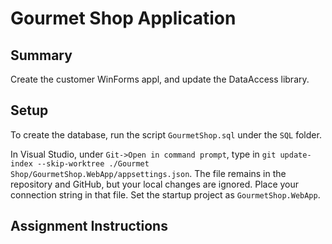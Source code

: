 # Gourmet Shop Application
## Summary
Create the customer WinForms appl, and update the DataAccess library. 

## Setup
To create the database, run the script `GourmetShop.sql` under the `SQL` folder. 

In Visual Studio, under `Git->Open in command prompt`, type in `git update-index --skip-worktree ./Gourmet Shop/GourmetShop.WebApp/appsettings.json`.  The file remains in the repository and GitHub, but your local changes are ignored. Place your connection string in that file. Set the startup project as `GourmetShop.WebApp`.

## Assignment Instructions
